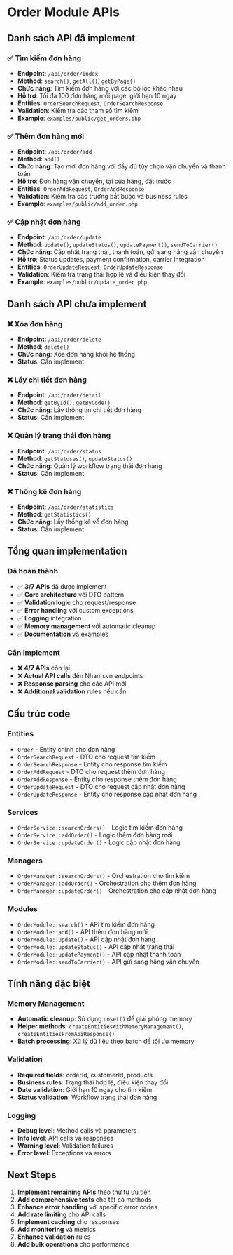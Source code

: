 # Order Module APIs

## Danh sách API đã implement

### ✅ Tìm kiếm đơn hàng
- **Endpoint**: `/api/order/index`
- **Method**: `search()`, `getAll()`, `getByPage()`
- **Chức năng**: Tìm kiếm đơn hàng với các bộ lọc khác nhau
- **Hỗ trợ**: Tối đa 100 đơn hàng mỗi page, giới hạn 10 ngày
- **Entities**: `OrderSearchRequest`, `OrderSearchResponse`
- **Validation**: Kiểm tra các tham số tìm kiếm
- **Example**: `examples/public/get_orders.php`

### ✅ Thêm đơn hàng mới
- **Endpoint**: `/api/order/add`
- **Method**: `add()`
- **Chức năng**: Tạo mới đơn hàng với đầy đủ tùy chọn vận chuyển và thanh toán
- **Hỗ trợ**: Đơn hàng vận chuyển, tại cửa hàng, đặt trước
- **Entities**: `OrderAddRequest`, `OrderAddResponse`
- **Validation**: Kiểm tra các trường bắt buộc và business rules
- **Example**: `examples/public/add_order.php`

### ✅ Cập nhật đơn hàng
- **Endpoint**: `/api/order/update`
- **Method**: `update()`, `updateStatus()`, `updatePayment()`, `sendToCarrier()`
- **Chức năng**: Cập nhật trạng thái, thanh toán, gửi sang hãng vận chuyển
- **Hỗ trợ**: Status updates, payment confirmation, carrier integration
- **Entities**: `OrderUpdateRequest`, `OrderUpdateResponse`
- **Validation**: Kiểm tra trạng thái hợp lệ và điều kiện thay đổi
- **Example**: `examples/public/update_order.php`

## Danh sách API chưa implement

### ❌ Xóa đơn hàng
- **Endpoint**: `/api/order/delete`
- **Method**: `delete()`
- **Chức năng**: Xóa đơn hàng khỏi hệ thống
- **Status**: Cần implement

### ❌ Lấy chi tiết đơn hàng
- **Endpoint**: `/api/order/detail`
- **Method**: `getById()`, `getByCode()`
- **Chức năng**: Lấy thông tin chi tiết đơn hàng
- **Status**: Cần implement

### ❌ Quản lý trạng thái đơn hàng
- **Endpoint**: `/api/order/status`
- **Method**: `getStatuses()`, `updateStatus()`
- **Chức năng**: Quản lý workflow trạng thái đơn hàng
- **Status**: Cần implement

### ❌ Thống kê đơn hàng
- **Endpoint**: `/api/order/statistics`
- **Method**: `getStatistics()`
- **Chức năng**: Lấy thống kê về đơn hàng
- **Status**: Cần implement

## Tổng quan implementation

### Đã hoàn thành
- ✅ **3/7 APIs** đã được implement
- ✅ **Core architecture** với DTO pattern
- ✅ **Validation logic** cho request/response
- ✅ **Error handling** với custom exceptions
- ✅ **Logging** integration
- ✅ **Memory management** với automatic cleanup
- ✅ **Documentation** và examples

### Cần implement
- ❌ **4/7 APIs** còn lại
- ❌ **Actual API calls** đến Nhanh.vn endpoints
- ❌ **Response parsing** cho các API mới
- ❌ **Additional validation** rules nếu cần

## Cấu trúc code

### Entities
- `Order` - Entity chính cho đơn hàng
- `OrderSearchRequest` - DTO cho request tìm kiếm
- `OrderSearchResponse` - Entity cho response tìm kiếm
- `OrderAddRequest` - DTO cho request thêm đơn hàng
- `OrderAddResponse` - Entity cho response thêm đơn hàng
- `OrderUpdateRequest` - DTO cho request cập nhật đơn hàng
- `OrderUpdateResponse` - Entity cho response cập nhật đơn hàng

### Services
- `OrderService::searchOrders()` - Logic tìm kiếm đơn hàng
- `OrderService::addOrder()` - Logic thêm đơn hàng mới
- `OrderService::updateOrder()` - Logic cập nhật đơn hàng

### Managers
- `OrderManager::searchOrders()` - Orchestration cho tìm kiếm
- `OrderManager::addOrder()` - Orchestration cho thêm đơn hàng
- `OrderManager::updateOrder()` - Orchestration cho cập nhật đơn hàng

### Modules
- `OrderModule::search()` - API tìm kiếm đơn hàng
- `OrderModule::add()` - API thêm đơn hàng mới
- `OrderModule::update()` - API cập nhật đơn hàng
- `OrderModule::updateStatus()` - API cập nhật trạng thái
- `OrderModule::updatePayment()` - API cập nhật thanh toán
- `OrderModule::sendToCarrier()` - API gửi sang hãng vận chuyển

## Tính năng đặc biệt

### Memory Management
- **Automatic cleanup**: Sử dụng `unset()` để giải phóng memory
- **Helper methods**: `createEntitiesWithMemoryManagement()`, `createEntitiesFromApiResponse()`
- **Batch processing**: Xử lý dữ liệu theo batch để tối ưu memory

### Validation
- **Required fields**: orderId, customerId, products
- **Business rules**: Trạng thái hợp lệ, điều kiện thay đổi
- **Date validation**: Giới hạn 10 ngày cho tìm kiếm
- **Status validation**: Workflow trạng thái đơn hàng

### Logging
- **Debug level**: Method calls và parameters
- **Info level**: API calls và responses
- **Warning level**: Validation failures
- **Error level**: Exceptions và errors

## Next Steps

1. **Implement remaining APIs** theo thứ tự ưu tiên
2. **Add comprehensive tests** cho tất cả methods
3. **Enhance error handling** với specific error codes
4. **Add rate limiting** cho API calls
5. **Implement caching** cho responses
6. **Add monitoring** và metrics
7. **Enhance validation** rules
8. **Add bulk operations** cho performance
